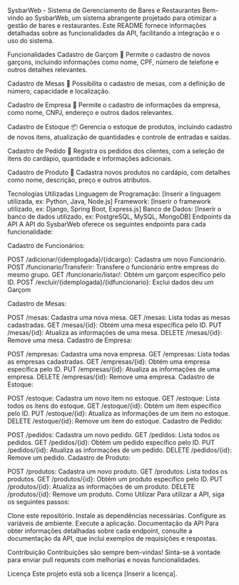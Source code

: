 SysbarWeb - Sistema de Gerenciamento de Bares e Restaurantes
Bem-vindo ao SysbarWeb, um sistema abrangente projetado para otimizar a gestão de bares e restaurantes. Este README fornece informações detalhadas sobre as funcionalidades da API, facilitando a integração e o uso do sistema.

Funcionalidades
Cadastro de Garçom
:bust_in_silhouette: Permite o cadastro de novos garçons, incluindo informações como nome, CPF, número de telefone e outros detalhes relevantes.

Cadastro de Mesas
:seat: Possibilita o cadastro de mesas, com a definição de número, capacidade e localização.

Cadastro de Empresa
:office: Permite o cadastro de informações da empresa, como nome, CNPJ, endereço e outros dados relevantes.

Cadastro de Estoque
:package: Gerencia o estoque de produtos, incluindo cadastro de novos itens, atualização de quantidades e controle de entradas e saídas.

Cadastro de Pedido
:receipt: Registra os pedidos dos clientes, com a seleção de itens do cardápio, quantidade e informações adicionais.

Cadastro de Produto
:hamburger: Cadastra novos produtos no cardápio, com detalhes como nome, descrição, preço e outros atributos.

Tecnologias Utilizadas
Linguagem de Programação: [Inserir a linguagem utilizada, ex: Python, Java, Node.js]
Framework: [Inserir o framework utilizado, ex: Django, Spring Boot, Express.js]
Banco de Dados: [Inserir o banco de dados utilizado, ex: PostgreSQL, MySQL, MongoDB]
Endpoints da API
A API do SysbarWeb oferece os seguintes endpoints para cada funcionalidade:

Cadastro de Funcionários:

POST /adicionar/{idemplogada}/{idcargo}: Cadastra um novo Funcionário.
POST /funcionario/Transferir: Transfere o funcionário entre empreas do mesmo grupo.
GET /funcionario/listar/: Obtém um garçom específico pelo ID.
POST /excluir/{idemplogada}/{idfuncionario}: Exclui dados deu um Garçom

Cadastro de Mesas:

POST /mesas: Cadastra uma nova mesa.
GET /mesas: Lista todas as mesas cadastradas.
GET /mesas/{id}: Obtém uma mesa específica pelo ID.
PUT /mesas/{id}: Atualiza as informações de uma mesa.
DELETE /mesas/{id}: Remove uma mesa.
Cadastro de Empresa:

POST /empresas: Cadastra uma nova empresa.
GET /empresas: Lista todas as empresas cadastradas.
GET /empresas/{id}: Obtém uma empresa específica pelo ID.
PUT /empresas/{id}: Atualiza as informações de uma empresa.
DELETE /empresas/{id}: Remove uma empresa.
Cadastro de Estoque:

POST /estoque: Cadastra um novo item no estoque.
GET /estoque: Lista todos os itens do estoque.
GET /estoque/{id}: Obtém um item específico pelo ID.
PUT /estoque/{id}: Atualiza as informações de um item no estoque.
DELETE /estoque/{id}: Remove um item do estoque.
Cadastro de Pedido:

POST /pedidos: Cadastra um novo pedido.
GET /pedidos: Lista todos os pedidos.
GET /pedidos/{id}: Obtém um pedido específico pelo ID.
PUT /pedidos/{id}: Atualiza as informações de um pedido.
DELETE /pedidos/{id}: Remove um pedido.
Cadastro de Produto:

POST /produtos: Cadastra um novo produto.
GET /produtos: Lista todos os produtos.
GET /produtos/{id}: Obtém um produto específico pelo ID.
PUT /produtos/{id}: Atualiza as informações de um produto.
DELETE /produtos/{id}: Remove um produto.
Como Utilizar
Para utilizar a API, siga os seguintes passos:

Clone este repositório.
Instale as dependências necessárias.
Configure as variáveis de ambiente.
Execute a aplicação.
Documentação da API
Para obter informações detalhadas sobre cada endpoint, consulte a documentação da API, que inclui exemplos de requisições e respostas.

Contribuição
Contribuições são sempre bem-vindas! Sinta-se à vontade para enviar pull requests com melhorias e novas funcionalidades.

Licença
Este projeto está sob a licença [Inserir a licença].
 

